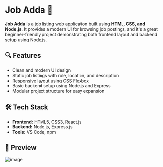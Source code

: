 # Job Adda 💼

**Job Adda** is a job listing web application built using **HTML, CSS, and Node.js**. It provides a modern UI for browsing job postings, and it's a great beginner-friendly project demonstrating both frontend layout and backend setup using Node.js.

## 🔍 Features

- Clean and modern UI design
- Static job listings with role, location, and description
- Responsive layout using CSS Flexbox
- Basic backend setup using Node.js and Express
- Modular project structure for easy expansion

## 🛠️ Tech Stack

- **Frontend:** HTML5, CSS3, React.js  
- **Backend:** Node.js, Express.js  
- **Tools:** VS Code, npm

## 📸 Preview
![image](https://github.com/user-attachments/assets/f58a4096-958c-476b-981f-23dc7a900ee6)
